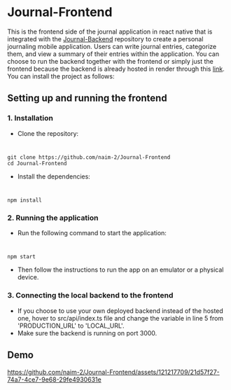# Journal-Frontend
This is the frontend side of the journal application in react native that is integrated with the [Journal-Backend](https://github.com/naim-2/Journal-Backend) repository to create a personal journaling mobile application. Users can write journal entries, categorize them, and view a summary of
their entries within the application. You can choose to run the backend together with the frontend or simply just the frontend because the backend is already hosted in render through this [link](https://journal-backend-4g3d.onrender.com). You can install the project as follows:

## Setting up and running the frontend
### 1. Installation
* Clone the repository:
#     
    git clone https://github.com/naim-2/Journal-Frontend
    cd Journal-Frontend
* Install the dependencies:
#
    npm install  
### 2. Running the application
* Run the following command to start the application:
#
    npm start
* Then follow the instructions to run the app on an emulator or a physical device.

### 3. Connecting the local backend to the frontend
* If you choose to use your own deployed backend instead of the hosted one, hover to src/api/index.ts file and change the variable in line 5 from 'PRODUCTION_URL' to 'LOCAL_URL'.
* Make sure the backend is running on port 3000.

## Demo
https://github.com/naim-2/Journal-Frontend/assets/121217709/21d57f27-74a7-4ce7-9e68-29fe4930631e
